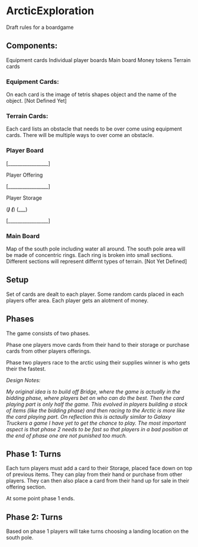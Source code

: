 # ArcticExploration

Draft rules for a boardgame

## Components:

Equipment cards
Individual player boards
Main board
Money tokens
Terrain cards

### Equipment Cards:
On each card is the image of tetris shapes object and the name of the object.
[Not Defined Yet]

### Terrain Cards:
Each card lists an obstacle that needs to be over come using equipment cards. There will be multiple ways to over come an obstacle.

### Player Board

[_________________]

 Player Offering
 
[_________________]

 Player Storage
 
(___) (___) (___)

[_________________]


### Main Board
Map of the south pole including water all around. 
The south pole area will be made of concentric rings. Each ring is broken into small sections.
Different sections will represent differnt types of terrain.
[Not Yet Defined]


## Setup

Set of cards are dealt to each player.
Some random cards placed in each players offer area.
Each player gets an alotment of money.

## Phases

The game consists of two phases. 

Phase one players move cards from their hand to their storage or purchase cards from other players offerings.

Phase two players race to the arctic using their supplies winner is who gets their the fastest.

_Design Notes:_

_My original idea is to build off Bridge, where the game is actually in the bidding phase, where players bet on who can do the best. Then the card playing part is only half the game. This evolved in players building a stock of items (like the bidding phase) and then racing to the Arctic is more like the card playing part. On reflection this is actaully similar to Galaxy Truckers a game I have yet to get the chance to play. The most important aspect is that phase 2 needs to be fast so that players in a bad position at the end of phase one are not punished too much._

## Phase 1: Turns

Each turn players must add a card to their Storage, placed face down on top of previous items. They can play from their hand or purchase from other players. They can then also place a card from their hand up for sale in their offering section.

At some point phase 1 ends.

## Phase 2: Turns

Based on phase 1 players will take turns choosing a landing location on the south pole.


